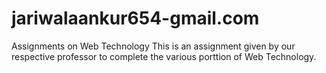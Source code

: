 # jariwalaankur654-gmail.com
Assignments on Web Technology
This is an assignment given by our respective professor to complete the various porttion of Web Technology.
